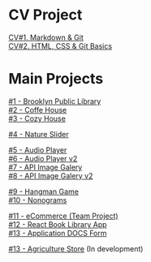 # CV Project

[CV#1. Markdown & Git](https://PakhomovIvan.github.io/rsschool-cv/cv "CV#1. Markdown & Git")  
[CV#2. HTML, CSS & Git Basics](https://PakhomovIvan.github.io/rsschool-cv/ "CV#2. HTML, CSS & Git Basics")

# Main Projects

[#1 - Brooklyn Public Library](https://rolling-scopes-school.github.io/pakhomovivan-JSFEPRESCHOOL2023Q2/library/ "Brooklyn Public Library")\
[#2 - Coffe House](https://rolling-scopes-school.github.io/pakhomovivan-JSFE2023Q4/coffe-house/ "Coffe House")\
[#3 - Cozy House](https://rolling-scopes-school.github.io/pakhomovivan-JSFEPRESCHOOL2024Q2/shelter/ "Cozy House")

[#4 - Nature Slider](https://pakhomovivan.github.io/cssMemeSlider/cssMemeSlider/ "Nature Slider")

[#5 - Audio Player](https://rolling-scopes-school.github.io/pakhomovivan-JSFEPRESCHOOL2023Q2/js30-1.2-audio-player/ "Audio Player")\
[#6 - Audio Player v2](https://rolling-scopes-school.github.io/pakhomovivan-JSFEPRESCHOOL2024Q2/js30-1.2-audio-player/  "Audio Player v2")\
[#7 - API Image Galery](https://rolling-scopes-school.github.io/pakhomovivan-JSFEPRESCHOOL2023Q2/js30-2.2-image-gallery/ "API Image Galery")\
[#8 - API Image Galery v2](https://rolling-scopes-school.github.io/pakhomovivan-JSFEPRESCHOOL2024Q2/js30-2.2-image-gallery/ "API Image Galery v2")

[#9 - Hangman Game](https://rolling-scopes-school.github.io/pakhomovivan-JSFEPRESCHOOL2024Q2/js30-3.3-random-game/ "Hangman")\
[#10 - Nonograms](https://rolling-scopes-school.github.io/pakhomovivan-JSFE2023Q4/nonograms/ "Nonograms")


[#11 - eCommerce (Team Project)](https://dead-pixel101.netlify.app/ "eCommerce")\
[#12 - React Book Library App](https://pakhomovivan.github.io/React-Redux-ReduxToolkit/ "React Book Library App")\
[#13 - Application DOCS Form](https://bravo-soft-test.vercel.app/ "Application DOCS Form")

[#13 - Agriculture Store](http://v2732210.hosted-by-vdsina.ru/ "Agriculture Store") (In development)
